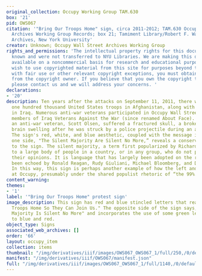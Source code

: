 ```yaml
---
original_collection: Occupy Working Group TAM.630
box: '21'
pid: OWS067
citation: '"Bring Our Troops Home" sign, circa 2011-2012; TAM.630 Occupy Wall Street
  Archives Working Group Records; box 21; Tamiment Library/Robert F. Wagner Labor
  Archives, New York University'
creator: Unknown; Occupy Wall Street Archives Working Group
rights_and_permissions: 'The intellectual property rights for this document are not
  known and were not transferred to NYU Libraries. We are making this document publicly
  available on a noncommercial basis for research and educational purposes. If you
  wish to use copyrighted material from this site for purposes beyond those in accordance
  with fair use or other relevant copyright exceptions, you must obtain permission
  from the copyright owner. If you believe that you own the copyright to this document,
  please contact us and we will address your concerns. '
declarations:
- '20'
description: Ten years after the attacks on September 11, 2011, there were still almost
  one hundred thousand United States troops in Afghanistan, along with thousands more
  in Iraq. Numerous anti-war veterans participated in Occupy Wall Street, including
  members of Iraq Veterans Against the War (since renamed About Face). In Oakland,
  an anti-war veteran, Scott Olsen, suffered a fractured skull, a broken neck, and
  brain swelling after he was struck by a police projectile during an attack on protesters.
  The sign's red, white, and blue aesthetic, coupled with the message it gives on
  one side, "The Silent Majority Are Silent No More,” reveals a conservative undercurrent
  to the sign. The silent majority, a term first popularized by Richard Nixon, refers
  to a large body of people in a country, or in any group, who do not publicly express
  their opinions. It is language that has largely been adopted on the right, and has
  been echoed by Ronald Reagan, Rudy Giuliani, Michael Bloomberg, and Donald Trump.
  In this way, this sign is perhaps another example of how the left and right collided
  at Occupy, presumably under the shared populist rhetoric of “the 99%.”
content_warning:
themes:
- '1'
label: '"Bring Our Troops Home" protest sign'
image_description: This sign has red and blue stincled letters that read, "Bring Our
  Troops Home So They Can Join Us." The opposite side of the sign says, "The Silent
  Majority Is Silent No More" and incorporates the use of some green letters in addition
  to blue and red.
object_type: Signs
associated_web_archives: []
order: '66'
layout: occupy_item
collection: items
thumbnail: "/img/derivatives/iiif/images/OWS067_OWS067_1/full/250,/0/default.jpg"
manifest: "/img/derivatives/iiif/OWS067/manifest.json"
full: "/img/derivatives/iiif/images/OWS067_OWS067_1/full/1140,/0/default.jpg"
---
```

